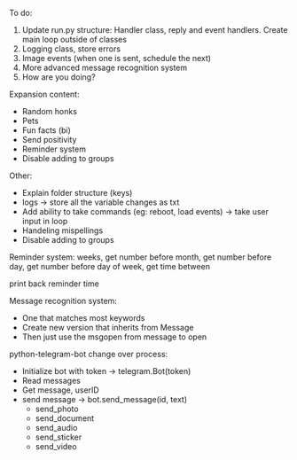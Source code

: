 To do:
1. Update run.py structure: Handler class, reply and event handlers. Create main loop outside of classes
2. Logging class, store errors
3. Image events (when one is sent, schedule the next)
4. More advanced message recognition system
5. How are you doing?

Expansion content:
* Random honks
* Pets
* Fun facts (bi)
* Send positivity
* Reminder system
* Disable adding to groups

Other:
* Explain folder structure (keys)
* logs -> store all the variable changes as txt
* Add ability to take commands (eg: reboot, load events) -> take user input in loop
* Handeling mispellings
* Disable adding to groups

Reminder system:
weeks, get number before
month, get number before
day, get number before
day of week, get time between

print back reminder time

Message recognition system:
* One that matches most keywords
* Create new version that inherits from Message
* Then just use the msgopen from message to open

python-telegram-bot change over process:
* Initialize bot with token -> telegram.Bot(token)
* Read messages
* Get message, userID
* send message -> bot.send_message(id, text)
  * send_photo
  * send_document
  * send_audio
  * send_sticker
  * send_video
